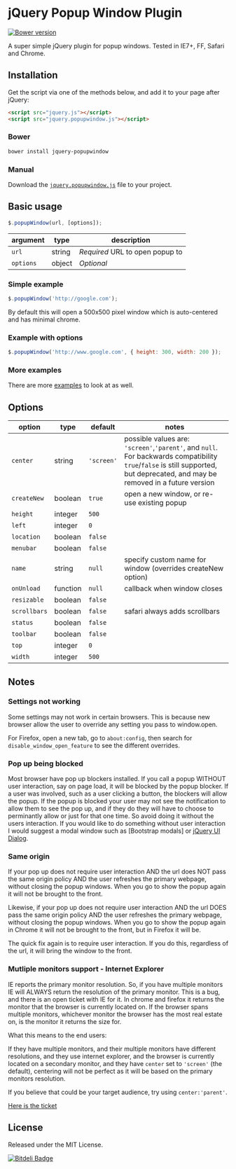 # jQuery Popup Window Plugin

[![Bower version](https://badge.fury.io/bo/jquery-popupwindow.png)](http://badge.fury.io/bo/jquery-popupwindow)

A super simple jQuery plugin for popup windows. Tested in IE7+, FF, Safari and
Chrome.

## Installation

Get the script via one of the methods below, and add it to your page after
jQuery:

```html
<script src="jquery.js"></script>
<script src="jquery.popupwindow.js"></script>
```

### Bower

```bash
bower install jquery-popupwindow
```

### Manual

Download the [`jquery.popupwindow.js`][script] file to your project.

[script]: https://github.com/mkdynamic/jquery-popupwindow/raw/master/jquery.popupwindow.js

## Basic usage

```javascript
$.popupWindow(url, [options]);
```

| argument   | type   | description                     |
|------------|--------|---------------------------------|
| `url`      | string | *Required* URL to open popup to |
| `options`  | object | *Optional*                      |

### Simple example

```javascript
$.popupWindow('http://google.com');
```

By default this will open a 500x500 pixel window which is auto-centered and has
minimal chrome.

### Example with options

```javascript
$.popupWindow('http://www.google.com', { height: 300, width: 200 });
```

### More examples

There are more [examples] to look at as well.

[examples]: https://github.com/mkdynamic/jquery-popupwindow/blob/master/example.html

## Options

| option       | type     | default | notes |
|--------------|----------|---------|-------|
| `center`     | string   | `'screen'`| possible values are: `'screen'`,`'parent'`, and `null`. For backwards compatibility `true`/`false` is still supported, but deprecated, and may be removed in a future version |
| `createNew`  | boolean  | `true`  | open a new window, or re-use existing popup |
| `height`     | integer  | `500`   |       |
| `left`       | integer  | `0`     |       |
| `location`   | boolean  | `false` |       |
| `menubar`    | boolean  | `false` |       |
| `name`       | string   | `null`  | specify custom name for window (overrides createNew option) |
| `onUnload`   | function | `null`  | callback when window closes |
| `resizable`  | boolean  | `false` |       |
| `scrollbars` | boolean  | `false` | safari always adds scrollbars |
| `status`     | boolean  | `false` |       |
| `toolbar`    | boolean  | `false` |       |
| `top`        | integer  | `0`     |       |
| `width`      | integer  | `500`   |       |

## Notes

### Settings not working

Some settings may not work in certain browsers. This is because new browser
allow the user to override any setting you pass to window.open.

For Firefox, open a new tab, go to `about:config`, then search for
`disable_window_open_feature` to see the different overrides.

### Pop up being blocked

Most browser have pop up blockers installed. If you call a popup WITHOUT user
interaction, say on page load, it will be blocked by the popup blocker. If a
user was involved, such as a user clicking a button, the blockers will allow
the popup. If the popup is blocked your user may not see the notification to
allow them to see the pop up, and if they do they will have to choose to
perminantly allow or just for that one time. So avoid doing it without the
users interaction. If you would like to do something without user interaction I
would suggest a modal window such as [Bootstrap modals] or [jQuery UI Dialog].

[Boostrap modals]:  http://getbootstrap.com/javascript/#modals
[jQuery UI Dialog]: http://jqueryui.com/dialog/

### Same origin

If your pop up does not require user interaction AND the url does NOT pass the
same origin policy AND the user refreshes the primary webpage, without closing
the popup windows. When you go to show the popup again it will not be brought
to the front.

Likewise, if your pop up does not require user interaction AND the url DOES
pass the same origin policy AND the user refreshes the primary webpage, without
closing the popup windows. When you go to show the popup again in Chrome it
will not be brought to the front, but in Firefox it will be.

The quick fix again is to require user interaction. If you do this, regardless
of the url, it will bring the window to the front.

### Mutliple monitors support - Internet Explorer

IE reports the primary monitor resolution. So, if you have multiple monitors IE
will ALWAYS return the resolution of the primary monitor. This is a bug, and
there is an open ticket with IE for it. In chrome and firefox it returns the
monitor that the browser is currently located on. If the browser spans multiple
monitors, whichever monitor the browser has the most real estate on, is the
monitor it returns the size for.

What this means to the end users:

If they have multiple monitors, and their multiple monitors have different
resolutions, and they use internet explorer, and the browser is currently
located on a secondary monitor, and they have `center` set to `'screen'` (the
default), centering will not be perfect as it will be based on the primary
monitors resolution.

If you believe that could be your target audience, try using `center:'parent'`.

[Here is the ticket](https://connect.microsoft.com/IE/feedback/details/856470/ie11-javascript-screen-height-still-gives-wrong-value-on-secondary-monitor)

## License

Released under the MIT License.

[![Bitdeli Badge](https://d2weczhvl823v0.cloudfront.net/mkdynamic/jquery-popupwindow/trend.png)](https://bitdeli.com/free "Bitdeli Badge")
